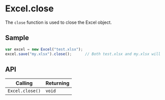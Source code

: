 # Excel.close

The `close` function is used to close the Excel object.

## Sample

```javascript
var excel = new Excel("test.xlsx");
excel.save("my.xlsx").close();		// Both test.xlsx and my.xlsx will be kept.
```

## API

| Calling | Returning |
|---|---|
| `Excel.close()` | `void` |
